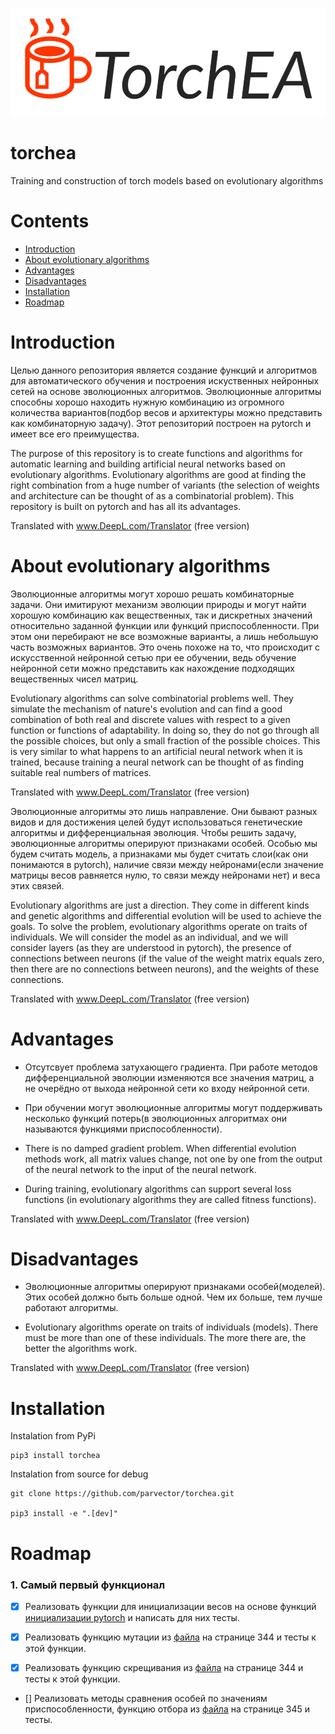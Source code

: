 ![TorchEA Logo](./docs/logo.png)

# torchea
Training and construction of torch models based on evolutionary algorithms

# Contents
- [Introduction](#introduction)
- [About evolutionary algorithms](#about-evolutionary-algorithms)
- [Advantages](#advantages)
- [Disadvantages](#disadvantages)
- [Installation](#installation)
- [Roadmap](#roadmap)

# Introduction

Целью данного репозитория является создание функций и алгоритмов для автоматического обучения и построения искуственных нейронных сетей на основе эволюционных алгоритмов. Эволюционные алгоритмы способны хорошо находить нужную комбинацию из огромного количества вариантов(подбор весов и архитектуры можно представить как комбинаторную задачу). Этот репозиторий построен на pytorch и имеет все его преимущества.

The purpose of this repository is to create functions and algorithms for automatic learning and building artificial neural networks based on evolutionary algorithms. Evolutionary algorithms are good at finding the right combination from a huge number of variants (the selection of weights and architecture can be thought of as a combinatorial problem). This repository is built on pytorch and has all its advantages.

Translated with www.DeepL.com/Translator (free version)

# About evolutionary algorithms

Эволюционные алгоритмы могут хорошо решать комбинаторные задачи. Они имитируют механизм эволюции природы и могут найти хорошую комбинацию как вещественных, так и дискретных значений относительно заданной функции или функций приспособленности. При этом они перебирают не все возможные варианты, а лишь небольшую часть возможных вариантов. Это очень похоже на то, что происходит с искусственной нейронной сетью при ее обучении, ведь обучение нейронной сети можно представить как нахождение подходящих вещественных чисел матриц.

Evolutionary algorithms can solve combinatorial problems well. They simulate the mechanism of nature's evolution and can find a good combination of both real and discrete values with respect to a given function or functions of adaptability. In doing so, they do not go through all the possible choices, but only a small fraction of the possible choices. This is very similar to what happens to an artificial neural network when it is trained, because training a neural network can be thought of as finding suitable real numbers of matrices.

Translated with www.DeepL.com/Translator (free version)

Эволюционные алгоритмы это лишь направление. Они бывают разных видов и для достижения целей будут использоваться генетические алгоритмы и дифференциальная эволюция. Чтобы решить задачу, эволюционные алгоритмы оперируют признаками особей. Особью мы будем считать модель, а признаками мы будет считать слои(как они понимаются в pytorch), наличие связи между нейронами(если значение матрицы весов равняется нулю, то связи между нейронами нет) и веса этих связей.

Evolutionary algorithms are just a direction. They come in different kinds and genetic algorithms and differential evolution will be used to achieve the goals. To solve the problem, evolutionary algorithms operate on traits of individuals. We will consider the model as an individual, and we will consider layers (as they are understood in pytorch), the presence of connections between neurons (if the value of the weight matrix equals zero, then there are no connections between neurons), and the weights of these connections.

Translated with www.DeepL.com/Translator (free version)

# Advantages
- Отсутсвует проблема затухающего градиента. При работе методов дифференциальной эволюции изменяются все значения матриц, а не очерёдно от выхода нейронной сети ко входу нейронной сети.
- При обучении могут эволюционные алгоритмы могут поддерживать несколько функций потерь(в эволюционных алгоритмах они называются функциями приспособленности).

- There is no damped gradient problem. When differential evolution methods work, all matrix values change, not one by one from the output of the neural network to the input of the neural network.
- During training, evolutionary algorithms can support several loss functions (in evolutionary algorithms they are called fitness functions).

Translated with www.DeepL.com/Translator (free version)

# Disadvantages
- Эволюционные алгоритмы оперируют признаками особей(моделей). Этих особей должно быть больше одной. Чем их больше, тем лучше работают алгоритмы. 

- Evolutionary algorithms operate on traits of individuals (models). There must be more than one of these individuals. The more there are, the better the algorithms work.

Translated with www.DeepL.com/Translator (free version)

# Installation
Instalation from PyPi   
```
pip3 install torchea
```

Instalation from source for debug
```
git clone https://github.com/parvector/torchea.git

pip3 install -e ".[dev]"
```

# Roadmap

### 1. Самый первый функционал

- [x] Реализовать функции для инициализации весов на основе функций [инициализации pytorch](https://pytorch.org/docs/stable/nn.init.html) и написать для них тесты.

- [x] Реализовать функцию мутации из [файла](./docs/articles/Storn%2C%20Rainer%20and%20Price%2C%20Kenneth.%20Differential%20Evolution%20%E2%80%94%20A%20Simple%20and%20Efficient%20Heuristic%20for%20Global%20Optimization%20over%20Continuous%20Spaces.%20ournal%20of%20Global%20Optimization%2011%3A%20341%E2%80%93359%2C%201997..pdf) на странице 344 и тесты к этой функции.

- [x] Реализовать функцию скрещивания из [файла](./docs/articles/Storn%2C%20Rainer%20and%20Price%2C%20Kenneth.%20Differential%20Evolution%20%E2%80%94%20A%20Simple%20and%20Efficient%20Heuristic%20for%20Global%20Optimization%20over%20Continuous%20Spaces.%20ournal%20of%20Global%20Optimization%2011%3A%20341%E2%80%93359%2C%201997..pdf) на странице 344 и тесты к этой функции.

- [] Реализовать методы сравнения особей по значениям приспособленности, функцию отбора из [файла](./docs/articles/Storn%2C%20Rainer%20and%20Price%2C%20Kenneth.%20Differential%20Evolution%20%E2%80%94%20A%20Simple%20and%20Efficient%20Heuristic%20for%20Global%20Optimization%20over%20Continuous%20Spaces.%20ournal%20of%20Global%20Optimization%2011%3A%20341%E2%80%93359%2C%201997..pdf) на странице 345 и тесты.